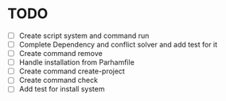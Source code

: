 # TODO

- [ ] Create script system and command run
- [ ] Complete Dependency and conflict solver and add test for it
- [ ] Create command remove
- [ ] Handle installation from Parhamfile
- [ ] Create command create-project
- [ ] Create command check
- [ ] Add test for install system
